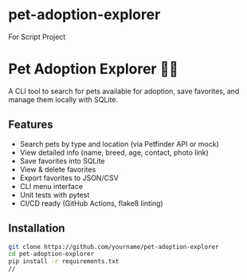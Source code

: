 # pet-adoption-explorer
For Script Project

# Pet Adoption Explorer 🐶🐱

A CLI tool to search for pets available for adoption, save favorites, and manage them locally with SQLite.

## Features
- Search pets by type and location (via Petfinder API or mock)
- View detailed info (name, breed, age, contact, photo link)
- Save favorites into SQLite
- View & delete favorites
- Export favorites to JSON/CSV
- CLI menu interface
- Unit tests with pytest
- CI/CD ready (GitHub Actions, flake8 linting)

## Installation
```bash
git clone https://github.com/yourname/pet-adoption-explorer
cd pet-adoption-explorer
pip install -r requirements.txt
//